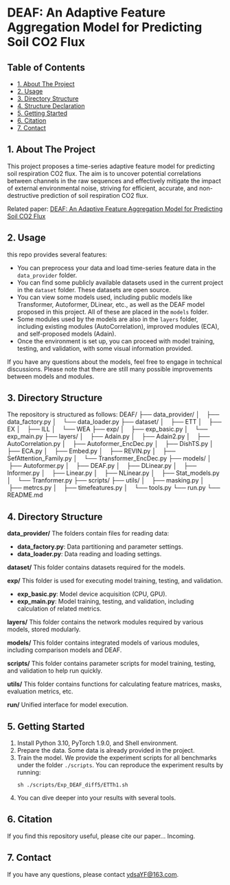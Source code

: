 ﻿# DEAF: An Adaptive Feature Aggregation Model for Predicting Soil CO2 Flux
## Table of Contents
- [1. About The Project](#Project) 
-  [2. Usage](#directory-structure) 
- [3. Directory Structure](#usage) 
- [4. Structure Declaration](#Structure-declaration)
- [5. Getting Started](#Getting-Started) 
- [6. Citation](#contact)
- [7. Contact](#contact)
## 1. About The Project
This project proposes a time-series adaptive feature model for predicting soil respiration CO2 flux. The aim is to uncover potential correlations between channels in the raw sequences and effectively mitigate the impact of external environmental noise, striving for efficient, accurate, and non-destructive prediction of soil respiration CO2 flux.

Related paper: [DEAF: An Adaptive Feature Aggregation Model for Predicting Soil CO2 Flux](linking)

## 2. Usage
this repo provides several features:
- You can preprocess your data and load time-series feature data in the `data_provider` folder.
- You can find some publicly available datasets used in the current project in the `dataset` folder. These datasets are open source.
- You can view some models used, including public models like Transformer, Autoformer, DLinear, etc., as well as the DEAF model proposed in this project. All of these are placed in the `models` folder.
- Some modules used by the models are also in the `layers` folder, including existing modules (AutoCorrelation), improved modules (ECA), and self-proposed models (Adain).
- Once the environment is set up, you can proceed with model training, testing, and validation, with some visual information provided.

If you have any questions about the models, feel free to engage in technical discussions. Please note that there are still many possible improvements between models and modules.

## 3. Directory Structure
The repository is structured as follows:
DEAF/
├── data_provider/
│  &nbsp; &nbsp;├── data_factory.py
│  &nbsp; &nbsp;└── data_loader.py
├── dataset/
│  &nbsp; &nbsp;├── ETT
│  &nbsp; &nbsp;├── EX
│  &nbsp; &nbsp;├── ILL
│  &nbsp; &nbsp;└──  WEA
├── exp/
│&nbsp; &nbsp; ├── exp_basic.py
│ &nbsp; &nbsp;└── exp_main.py
├── layers/
│ &nbsp; &nbsp;├── Adain.py
│ &nbsp; &nbsp;├── Adain2.py
│&nbsp; &nbsp; ├── AutoCorrelation.py
│ &nbsp; &nbsp;├── Autoformer_EncDec.py
│&nbsp; &nbsp; ├── DishTS.py
│&nbsp; &nbsp; ├── ECA.py
│ &nbsp; &nbsp;├── Embed.py
│&nbsp; &nbsp; ├── REVIN.py
│&nbsp; &nbsp; ├── SefAttention_Family.py
│&nbsp; &nbsp; └── Transformer_EncDec.py
├── models/
│ &nbsp; &nbsp;├── Autoformer.py
│ &nbsp; &nbsp;├── DEAF.py
│ &nbsp; &nbsp;├── DLinear.py
│ &nbsp; &nbsp;├── Informer.py
│&nbsp; &nbsp; ├── Linear.py
│&nbsp; &nbsp; ├── NLinear.py
│ &nbsp; &nbsp;├── Stat_models.py
│ &nbsp; &nbsp;└── Tranformer.py
├── scripts/
├── utils/
│ &nbsp; &nbsp;├── masking.py
│ &nbsp; &nbsp;├── metrcs.py
│ &nbsp; &nbsp;├── timefeatures.py
│ &nbsp; &nbsp;└── tools.py
└── run.py
└── README.md

## 4. Directory Structure
**data_provider/**
The folders contain files for reading data:
- **data_factory.py**: Data partitioning and parameter settings.
- **data_loader.py**: Data reading and loading settings.

**dataset/**
This folder contains datasets required for the models.

**exp/**
This folder is used for executing model training, testing, and validation.
- **exp_basic.py**: Model device acquisition (CPU, GPU).
- **exp_main.py**: Model training, testing, and validation, including calculation of related metrics.

**layers/**
This folder contains the network modules required by various models, stored modularly.

**models/**
This folder contains integrated models of various modules, including comparison models and DEAF.

**scripts/**
This folder contains parameter scripts for model training, testing, and validation to help run quickly.

**utils/**
This folder contains functions for calculating feature matrices, masks, evaluation metrics, etc.

**run/**
Unified interface for model execution.

## 5. Getting Started

1. Install Python 3.10, PyTorch 1.9.0, and Shell environment.
2. Prepare the data. Some data is already provided in the project.
3. Train the model. We provide the experiment scripts for all benchmarks under the folder `./scripts`. You can reproduce the experiment results by running:
   ```
   sh ./scripts/Exp_DEAF_diff5/ETTh1.sh
   ```
4. You can dive deeper into your results with several tools.

## 6. Citation

If you find this repository useful, please cite our paper... Incoming.

## 7. Contact

If you have any questions, please contact [ydsaYF@163.com](mailto:ydsaYF@163.com).
